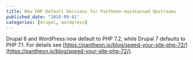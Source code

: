 ```yaml
---
title: New PHP Default Versions for Pantheon-maintained Upstreams
published_date: "2018-09-01"
categories: [drupal, wordpress]
---
```

Drupal 8 and WordPress now default to PHP 7.2, while Drupal 7 defaults to PHP 7.1. For details see [https://pantheon.io/blog/speed-your-site-php-72/](https://pantheon.io/blog/speed-your-site-php-72/).
